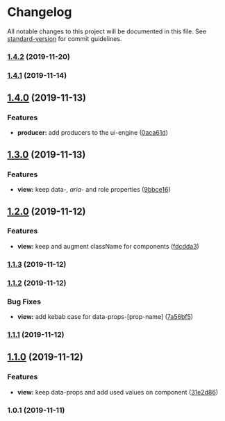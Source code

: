 # Changelog

All notable changes to this project will be documented in this file. See [standard-version](https://github.com/conventional-changelog/standard-version) for commit guidelines.

### [1.4.2](https://bitbucket.org/code11-com/ui-engine/compare/v1.4.0...v1.4.2) (2019-11-20)



### [1.4.1](http://34.243.85.53///compare/v1.4.0...v1.4.1) (2019-11-14)



## [1.4.0](http://34.243.85.53///compare/v1.3.0...v1.4.0) (2019-11-13)


### Features

* **producer:** add producers to the ui-engine ([0aca61d](http://34.243.85.53///commit/0aca61d))



## [1.3.0](http://34.243.85.53///compare/v1.2.0...v1.3.0) (2019-11-13)


### Features

* **view:** keep data-*, aria-* and role properties ([9bbce16](http://34.243.85.53///commit/9bbce16))



## [1.2.0](http://34.243.85.53///compare/v1.1.3...v1.2.0) (2019-11-12)


### Features

* **view:** keep and augment className for components ([fdcdda3](http://34.243.85.53///commit/fdcdda3))



### [1.1.3](http://34.243.85.53///compare/v1.1.2...v1.1.3) (2019-11-12)



### [1.1.2](http://34.243.85.53///compare/v1.1.1...v1.1.2) (2019-11-12)


### Bug Fixes

* **view:** add kebab case for data-props-[prop-name] ([7a56bf5](http://34.243.85.53///commit/7a56bf5))



### [1.1.1](http://34.243.85.53///compare/v1.1.0...v1.1.1) (2019-11-12)



## [1.1.0](http://34.243.85.53///compare/v1.0.1...v1.1.0) (2019-11-12)


### Features

* **view:** keep data-props and add used values on component ([31e2d86](http://34.243.85.53///commit/31e2d86))



### 1.0.1 (2019-11-11)